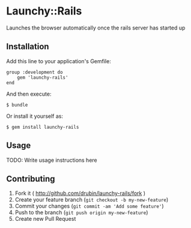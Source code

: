 # Launchy::Rails

Launches the browser automatically once the rails server has started up

## Installation

Add this line to your application's Gemfile:

    group :development do
        gem 'launchy-rails'
    end

And then execute:

    $ bundle

Or install it yourself as:

    $ gem install launchy-rails

## Usage

TODO: Write usage instructions here

## Contributing

1. Fork it ( http://github.com/drubin/launchy-rails/fork )
2. Create your feature branch (`git checkout -b my-new-feature`)
3. Commit your changes (`git commit -am 'Add some feature'`)
4. Push to the branch (`git push origin my-new-feature`)
5. Create new Pull Request
